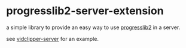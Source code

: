 # progresslib2-server-extension

a simple library to provide an easy way to use [progresslib2](https://github.com/nikita-skobov/progresslib2) in a server.

see [vidclipper-server](https://github.com/nikita-skobov/vidclipper-server) for an example.
